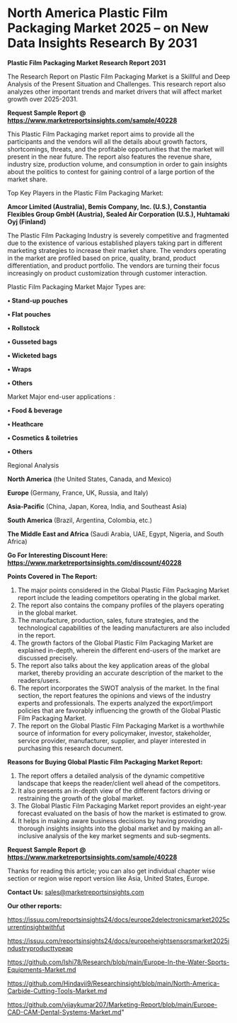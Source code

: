 # North America Plastic Film Packaging Market 2025 – on New Data Insights Research By 2031

<strong>Plastic Film Packaging Market Research Report 2031</strong>

The Research Report on Plastic Film Packaging Market is a Skillful and Deep Analysis of the Present Situation and Challenges. This research report also analyzes other important trends and market drivers that will affect market growth over 2025-2031.

<strong>Request Sample Report @ <a href=https://www.marketreportsinsights.com/sample/40228>https://www.marketreportsinsights.com/sample/40228</a></strong>

This Plastic Film Packaging market report aims to provide all the participants and the vendors will all the details about growth factors, shortcomings, threats, and the profitable opportunities that the market will present in the near future. The report also features the revenue share, industry size, production volume, and consumption in order to gain insights about the politics to contest for gaining control of a large portion of the market share.

Top Key Players in the Plastic Film Packaging Market:

<strong>Amcor Limited (Australia), Bemis Company, Inc. (U.S.), Constantia Flexibles Group GmbH (Austria), Sealed Air Corporation (U.S.), Huhtamaki Oyj (Finland)</strong>

The Plastic Film Packaging Industry is severely competitive and fragmented due to the existence of various established players taking part in different marketing strategies to increase their market share. The vendors operating in the market are profiled based on price, quality, brand, product differentiation, and product portfolio. The vendors are turning their focus increasingly on product customization through customer interaction.

Plastic Film Packaging Market Major Types are:

<strong>•  Stand-up pouches

•  Flat pouches

•  Rollstock

•  Gusseted bags

•  Wicketed bags

•  Wraps

•  Others</strong>

Market Major end-user applications :

<strong>•  Food & beverage

•  Heathcare

•  Cosmetics & toiletries

•  Others</strong>

Regional Analysis

</u><strong><b>North America</b></strong> (the United States, Canada, and Mexico)

<strong><b>Europe </b></strong>(Germany, France, UK, Russia, and Italy)

<strong><b>Asia-Pacific</b></strong> (China, Japan, Korea, India, and Southeast Asia)

<strong><b>South America</b></strong> (Brazil, Argentina, Colombia, etc.)

<strong><b>The Middle East and Africa</b></strong> (Saudi Arabia, UAE, Egypt, Nigeria, and South Africa)

<strong>Go For Interesting Discount Here: <a href=https://www.marketreportsinsights.com/discount/40228>https://www.marketreportsinsights.com/discount/40228</a></strong>

<strong>Points Covered in The Report:</strong>
<ol>
  <li>The major points considered in the Global Plastic Film Packaging Market report include the leading competitors operating in the global market.</li>
  <li>The report also contains the company profiles of the players operating in the global market.</li>
  <li>The manufacture, production, sales, future strategies, and the technological capabilities of the leading manufacturers are also included in the report.</li>
  <li>The growth factors of the Global Plastic Film Packaging Market are explained in-depth, wherein the different end-users of the market are discussed precisely.</li>
  <li>The report also talks about the key application areas of the global market, thereby providing an accurate description of the market to the readers/users.</li>
  <li>The report incorporates the SWOT analysis of the market. In the final section, the report features the opinions and views of the industry experts and professionals. The experts analyzed the export/import policies that are favorably influencing the growth of the Global Plastic Film Packaging Market.</li>
  <li>The report on the Global Plastic Film Packaging Market is a worthwhile source of information for every policymaker, investor, stakeholder, service provider, manufacturer, supplier, and player interested in purchasing this research document.</li>
</ol>
<strong>Reasons for Buying Global Plastic Film Packaging Market Report:</strong>

<ol>
  <li>The report offers a detailed analysis of the dynamic competitive landscape that keeps the reader/client well ahead of the competitors.</li>
  <li>It also presents an in-depth view of the different factors driving or restraining the growth of the global market.</li>
  <li>The Global Plastic Film Packaging Market report provides an eight-year forecast evaluated on the basis of how the market is estimated to grow.</li>
  <li>It helps in making aware business decisions by having providing thorough insights insights into the global market and by making an all-inclusive analysis of the key market segments and sub-segments.</li>
</ol>
<strong>Request Sample Report @ <a href=https://www.marketreportsinsights.com/sample/40228>https://www.marketreportsinsights.com/sample/40228</a></strong>


Thanks for reading this article; you can also get individual chapter wise section or region wise report version like Asia, United States, Europe.

<strong>Contact Us:</strong>
sales@marketreportsinsights.com

<strong>Our other reports:</strong>

<a href=https://issuu.com/reportsinsights24/docs/europe2delectronicsmarket2025currentinsightwithfut>https://issuu.com/reportsinsights24/docs/europe2delectronicsmarket2025currentinsightwithfut</a>

<a href=https://issuu.com/reportsinsights24/docs/europeheightsensorsmarket2025industryproducttypeap>https://issuu.com/reportsinsights24/docs/europeheightsensorsmarket2025industryproducttypeap</a>

<a href=https://github.com/Ishi78/Research/blob/main/Europe-In-the-Water-Sports-Equipments-Market.md>https://github.com/Ishi78/Research/blob/main/Europe-In-the-Water-Sports-Equipments-Market.md</a>

<a href=https://github.com/Hindavii9/Researchinsight/blob/main/North-America-Carbide-Cutting-Tools-Market.md>https://github.com/Hindavii9/Researchinsight/blob/main/North-America-Carbide-Cutting-Tools-Market.md</a>

<a href=https://github.com/vijaykumar207/Marketing-Report/blob/main/Europe-CAD-CAM-Dental-Systems-Market.md>https://github.com/vijaykumar207/Marketing-Report/blob/main/Europe-CAD-CAM-Dental-Systems-Market.md</a>"
